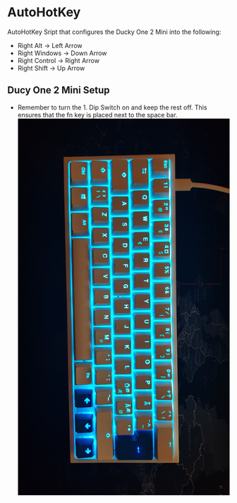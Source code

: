 # AutoHotKey
AutoHotKey Sript that configures the Ducky One 2 Mini into the following:
* Right Alt     -> Left Arrow
* Right Windows -> Down Arrow
* Right Control -> Right Arrow
* Right Shift   -> Up Arrow

## Ducy One 2 Mini Setup
* Remember to turn the 1. Dip Switch on and keep the rest off. This ensures that the fn key is placed next to the space bar.
![img](https://github.com/KimConcepcion/AutoHotKey/blob/master/Ducky_setup.jpg)
